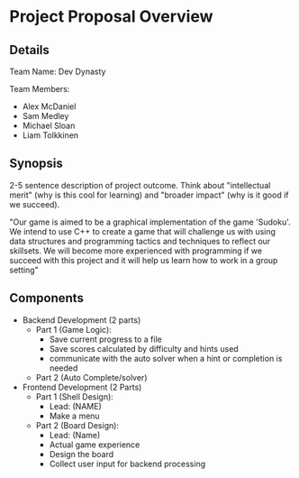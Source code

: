 # Project Proposal Overview

## Details
Team Name: Dev Dynasty

Team Members:

* Alex McDaniel
* Sam Medley 
* Michael Sloan
* Liam Tolkkinen

## Synopsis
2-5 sentence description of project outcome. Think about "intellectual merit" (why is this cool for learning) and "broader impact" (why is it good if we succeed).

"Our game is aimed to be a graphical implementation of the game 'Sudoku'. We intend to use C++ to
create a game that will challenge us with using data structures and programming tactics and techniques to reflect our skillsets.
We will become more experienced with programming if we succeed with this project and it will help us learn how to work in a group setting"

## Components
* Backend Development (2 parts)
  * Part 1 (Game Logic):
      - Save current progress to a file
      - Save scores calculated by difficulty and hints used
      - communicate with the auto solver when a hint or completion is needed
  * Part 2 (Auto Complete/solver)
* Frontend Development (2 Parts)
  * Part 1 (Shell Design):
      - Lead: (NAME)
      - Make a menu
  * Part 2 (Board Design):
      - Lead: (Name)
      - Actual game experience
      - Design the board
      - Collect user input for backend processing

